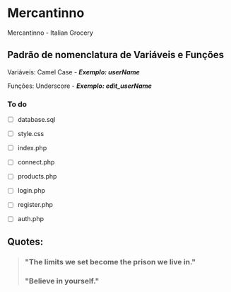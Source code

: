 # Mercantinno
Mercantinno - Italian Grocery

## Padrão de nomenclatura de Variáveis e Funções
Variáveis: Camel Case - __*Exemplo: userName*__

Funções: Underscore - __*Exemplo: edit_userName*__

### To do
- [ ] database.sql


- [ ] style.css


- [ ] index.php


- [ ] connect.php


- [ ] products.php


- [ ] login.php


- [ ] register.php


- [ ] auth.php


## Quotes:
> ### __"The limits we set become the prison we live in."__
> ### __"Believe in yourself."__